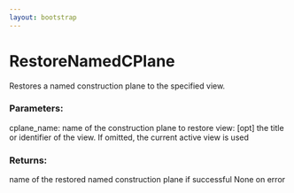 ```yaml
---
layout: bootstrap
---
```


# RestoreNamedCPlane

Restores a named construction plane to the specified view.
        

### Parameters:

cplane_name: name of the construction plane to restore
view: [opt] the title or identifier of the view. If omitted, the current
      active view is used
        

### Returns:


name of the restored named construction plane if successful
None on error
        
